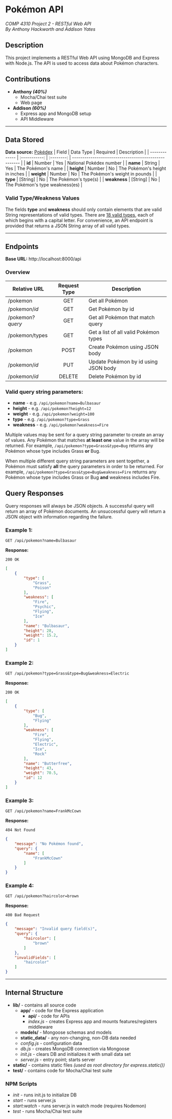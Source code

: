 # Pokémon API
*COMP 4310 Project 2 - RESTful Web API*  
*By Anthony Hackworth and Addison Yates*

## Description
This project implements a RESTful Web API using MongoDB and Express with Node.js. The API is used to access data about Pokémon characters.

## Contributions
* **Anthony _(40%)_**
	* Mocha/Chai test suite
	* Web page
* **Addison _(60%)_**
	* Express app and MongoDB setup
	* API Middleware

---

## Data Stored
**Data source:** [Pokédex](https://www.pokemon.com/us/pokedex/)
| Field			| Data Type 	| Required	 | Description											|
| ------------- | :-----------: | :--------: | ---------------------------------------------------- |
| **id**		| Number		| Yes		 | National Pokédex number								|
| **name**		| String		| Yes		 | The Pokémon's name									|
| **height**	| Number		| No		 | The Pokémon's height in inches						|
| **weight**	| Number		| No		 | The Pokémon's weight	in pounds						|
| **type**		| [String]		| No		 | The Pokémon's type(s)								|
| **weakness** 	| [String]		| No		 | The Pokémon's type weakness(es)						|

### Valid Type/Weakness Values
The fields **type** and **weakness** should only contain elements that are valid String representations of valid types. There are [18 valid types](https://pokemon.fandom.com/wiki/Types), each of which begins with a capital letter. For convenience, an API endpoint is provided that returns a JSON String array of all valid types.

---

## Endpoints
**Base URL:** http://localhost:8000/api

### Overview
| Relative URL  	| Request Type  | Description 							|
| ----------------- |:-------------:| ------------------------------------- |
| /pokemon      	| GET		    | Get all Pokémon 						|
| /pokemon/*id* 	| GET	        | Get Pokémon by id 					|
| /pokemon?*query*  | GET	        | Get all Pokémon that match query 		|
| /pokemon/types 	| GET	        | Get a list of all valid Pokémon types |
| /pokemon		 	| POST	        | Create Pokémon using JSON body		|
| /pokemon/*id* 	| PUT	        | Update Pokémon by id using JSON body	|
| /pokemon/*id* 	| DELETE	    | Delete Pokémon by id					|

### Valid query string parameters:
* **name** - e.g. `/api/pokemon?name=Bulbasaur`
* **height** - e.g. `/api/pokemon?height=12`
* **weight** - e.g. `/api/pokemon?weight=100`
* **type** - e.g. `/api/pokemon?type=Grass`
* **weakness** - e.g. `/api/pokemon?weakness=Fire`

Multiple values may be sent for a query string parameter to create an array of values. Any Pokémon that matches **at least one** value in the array will be returned. For example, `/api/pokemon?type=Grass&type=Bug` returns any Pokémon whose type includes Grass **or** Bug.  

When multiple different query string parameters are sent together, a Pokémon must satisfy **all** the query parameters in order to be returned. For example, `/api/pokemon?type=Grass&type=Bug&weakness=Fire` returns any Pokémon whose type includes Grass or Bug **and** weakness includes Fire.

## Query Responses

Query responses will always be JSON objects. A successful query will return an array of Pokémon documents. An unsuccessful query will return a JSON object with information regarding the failure.

### Example 1:
```HTTP
GET /api/pokemon?name=Bulbasaur
```
**Response:**
```HTTP 
200 OK
```
```JSON
[
    {
        "type": [
            "Grass",
            "Poison"
        ],
        "weakness": [
            "Fire",
            "Psychic",
            "Flying",
            "Ice"
        ],
        "name": "Bulbasaur",
        "height": 28,
        "weight": 15.2,
        "id": 1
    }
]
```
### Example 2:
```HTTP
GET /api/pokemon?type=Grass&type=Bug&weakness=Electric
```
**Response:**
```HTTP 
200 OK
```
```JSON
[
    {
        "type": [
            "Bug",
            "Flying"
        ],
        "weakness": [
            "Fire",
            "Flying",
            "Electric",
            "Ice",
            "Rock"
        ],
        "name": "Butterfree",
        "height": 43,
        "weight": 70.5,
        "id": 12
    }
]
```
### Example 3:
```HTTP
GET /api/pokemon?name=FrankMcCown
```
**Response:**
```HTTP 
404 Not Found
```
```JSON
{
    "message": "No Pokémon found",
    "query": {
        "name": [
            "FrankMcCown"
        ]
    }
}
```
### Example 4:
```HTTP
GET /api/pokemon?haircolor=brown
```
**Response:**
```HTTP 
400 Bad Request
```
```JSON
{
    "message": "Invalid query field(s)",
    "query": {
        "haircolor": [
            "brown"
        ]
    },
    "invalidFields": [
        "haircolor"
    ]
}
```

---

## Internal Structure
* **lib/** - contains all source code
	* **app/** - code for the Express application
		* **api/** - code for APIs
		* *index.js* - creates Express app and mounts features/registers middleware
	* **models/** - Mongoose schemas and models
	* **static_data/** - any non-changing, non-DB data needed
	* *config.js* - configuration data
	* *db.js* - creates MongoDB connection via Mongoose
	* *init.js* - clears DB and initializes it with small data set
	* *server.js* - entry point; starts server
* **static/** - contains static files *(used as root directory for express.static())*
* **test/** - contains code for Mocha/Chai test suite

### NPM Scripts
* *init* - runs init.js to initialize DB
* *start* - runs server.js
* *start:watch* - runs server.js in watch mode (requires Nodemon)
* *test* - runs Mocha/Chai test suite
